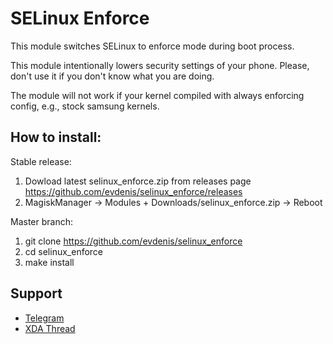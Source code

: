 # SELinux Enforce

This module switches SELinux to enforce mode during boot process.

This module intentionally lowers security settings of your
phone. Please, don't use it if you don't know what you are doing.

The module will not work if your kernel compiled with always enforcing config,
e.g., stock samsung kernels.

## How to install:

Stable release:
1. Dowload latest selinux_enforce.zip from releases page
   https://github.com/evdenis/selinux_enforce/releases
2. MagiskManager -> Modules + Downloads/selinux_enforce.zip -> Reboot

Master branch:
1. git clone https://github.com/evdenis/selinux_enforce
2. cd selinux_enforce
3. make install

## Support

- [Telegram](https://t.me/joinchat/GsJfBBaxozXvVkSJhm0IOQ)
- [XDA Thread](https://forum.xda-developers.com/apps/magisk/module-debugging-modules-adb-root-t4050041)
